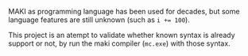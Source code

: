 MAKI as programming language has been used for decades,
but some language features are still unknown (such as `i += 100`).

This project is an atempt to validate whether known syntax is already support or not,
by run the maki compiler (`mc.exe`) with those syntax.
